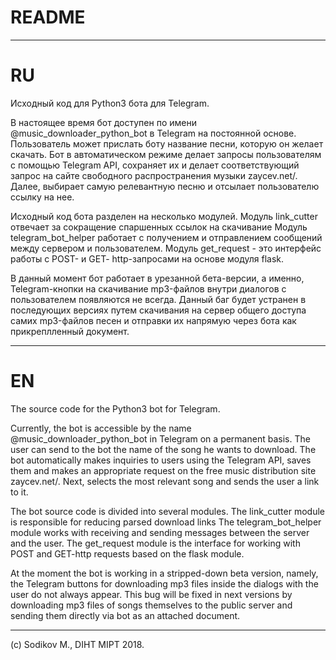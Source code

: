 # README #

----------------------

# RU

Исходный код для Python3 бота для Telegram.

В настоящее время бот доступен по имени @music_downloader_python_bot в Telegram на постоянной основе.
Пользователь может прислать боту название песни, которую он желает скачать.
Бот в автоматическом режиме делает запросы пользователям с помощью Telegram API, сохраняет их и делает соответствующий запрос на сайте свободного распространения музыки zaycev.net/.
Далее, выбирает самую релевантную песню и отсылает пользователю ссылку на нее.

Исходный код бота разделен на несколько модулей. 
Модуль link_cutter отвечает за сокращение спаршенных ссылок на скачивание
Модуль telegram_bot_helper работает с получением и отправлением сообщений между сервером и пользователем.
Модуль get_request - это интерфейс работы с POST- и GET- http-запросами на основе модуля flask.

В данный момент бот работает в урезанной бета-версии, а именно, Telegram-кнопки на скачивание mp3-файлов внутри диалогов с пользователем появляются не всегда. 
Данный баг будет устранен в последующих версиях путем скачивания на сервер общего доступа самих mp3-файлов песен и отправки их напрямую через бота как прикреплленный документ.

----------------------

# EN

The source code for the Python3 bot for Telegram.

Currently, the bot is accessible by the name @music_downloader_python_bot in Telegram on a permanent basis.
The user can send to the bot the name of the song he wants to download.
The bot automatically makes inquiries to users using the Telegram API, saves them and makes an appropriate request on the free music distribution site zaycev.net/.
Next, selects the most relevant song and sends the user a link to it.

The bot source code is divided into several modules. 
The link_cutter module is responsible for reducing parsed download links
The telegram_bot_helper module works with receiving and sending messages between the server and the user.
The get_request module is the interface for working with POST and GET-http requests based on the flask module.

At the moment the bot is working in a stripped-down beta version, namely, the Telegram buttons for downloading mp3 files inside the dialogs with the user do not always appear.
This bug will be fixed in next versions by downloading mp3 files of songs themselves to the public server and sending them directly via bot as an attached document.

----------------------

(c) Sodikov M., DIHT MIPT 2018.
